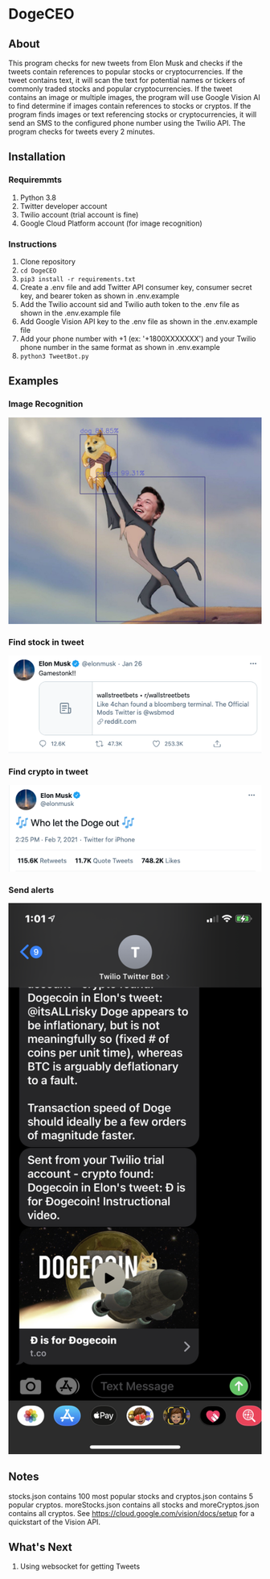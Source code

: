 # DogeCEO

## About
This program checks for new tweets from Elon Musk and checks if the tweets contain references to popular stocks or cryptocurrencies. If the tweet contains text, it will scan the text for potential names or tickers of commonly traded stocks and popular cryptocurrencies. If the tweet contains an image or multiple images, the program will use Google Vision AI to find determine if images contain references to stocks or cryptos. If the program finds images or text referencing stocks or cryptocurrencies, it will send an SMS to the configured phone number using the Twilio API. The program checks for tweets every 2 minutes. 

## Installation

### Requiremmts
1. Python 3.8
2. Twitter developer account
3. Twilio account (trial account is fine)
4. Google Cloud Platform account (for image recognition)

### Instructions
1. Clone repository
2. <code>cd DogeCEO</code>
3. <code>pip3 install -r requirements.txt</code>
4. Create a .env file and add Twitter API consumer key, consumer secret key, and bearer token as shown in .env.example
5. Add the Twilio account sid and Twilio auth token to the .env file as shown in the .env.example file
6. Add Google Vision API key to the .env file as shown in the .env.example file
7. Add your phone number with +1 (ex: '+1800XXXXXXX') and your Twilio phone number in the same format as shown in .env.example
8. <code>python3 TweetBot.py</code>

## Examples
### Image Recognition
<img src="public/img/doge-image.jpeg" width="600">

### Find stock in tweet
<img src="public/img/gamestop.png" width="600">

### Find crypto in tweet
<img src="public/img/dogecoin.png" width="600">

### Send alerts 
<img src="public/img/twilio-texts.PNG" width="600">

## Notes
stocks.json contains 100 most popular stocks and cryptos.json contains 5 popular cryptos. moreStocks.json contains all stocks and moreCryptos.json contains all cryptos. See https://cloud.google.com/vision/docs/setup for a quickstart of the Vision API.

## What's Next
1. Using websocket for getting Tweets
